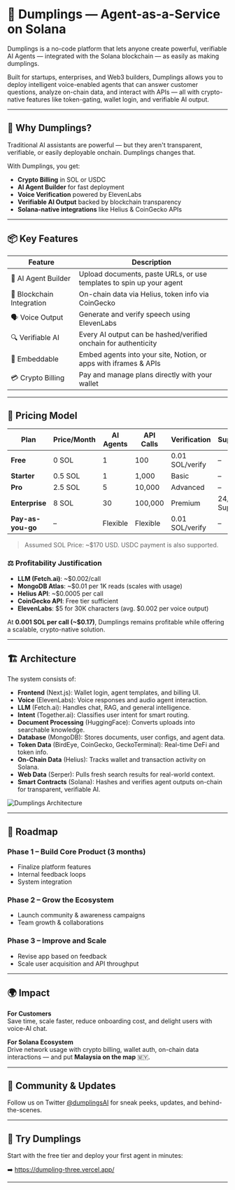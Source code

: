# 🥟 Dumplings — Agent-as-a-Service on Solana

Dumplings is a no-code platform that lets anyone create powerful, verifiable AI Agents — integrated with the Solana blockchain — as easily as making dumplings.

Built for startups, enterprises, and Web3 builders, Dumplings allows you to deploy intelligent voice-enabled agents that can answer customer questions, analyze on-chain data, and interact with APIs — all with crypto-native features like token-gating, wallet login, and verifiable AI output.

---

## 🚀 Why Dumplings?

Traditional AI assistants are powerful — but they aren't transparent, verifiable, or easily deployable onchain. Dumplings changes that.

With Dumplings, you get:

- **Crypto Billing** in SOL or USDC  
- **AI Agent Builder** for fast deployment  
- **Voice Verification** powered by ElevenLabs  
- **Verifiable AI Output** backed by blockchain transparency  
- **Solana-native integrations** like Helius & CoinGecko APIs

---

## 📦 Key Features

| Feature | Description |
|--------|-------------|
| 🧠 AI Agent Builder | Upload documents, paste URLs, or use templates to spin up your agent |
| 🔗 Blockchain Integration | On-chain data via Helius, token info via CoinGecko |
| 🗣️ Voice Output | Generate and verify speech using ElevenLabs |
| 🔍 Verifiable AI | Every AI output can be hashed/verified onchain for authenticity |
| 📜 Embeddable | Embed agents into your site, Notion, or apps with iframes & APIs |
| 💳 Crypto Billing | Pay and manage plans directly with your wallet |

---

## 💸 Pricing Model

| Plan         | Price/Month | AI Agents | API Calls | Verification     | Support       |
|--------------|-------------|-----------|-----------|------------------|---------------|
| **Free**     | 0 SOL       | 1         | 100       | 0.01 SOL/verify  | –             |
| **Starter**  | 0.5 SOL     | 1         | 1,000     | Basic            | –             |
| **Pro**      | 2.5 SOL     | 5         | 10,000    | Advanced         | –             |
| **Enterprise**| 8 SOL      | 30        | 100,000   | Premium          | 24/7 Support  |
| **Pay-as-you-go** | –     | Flexible  | Flexible  | 0.01 SOL/verify  | –             |

> Assumed SOL Price: ~$170 USD. USDC payment is also supported.

### ⚖️ Profitability Justification

- **LLM (Fetch.ai)**: ~$0.002/call  
- **MongoDB Atlas**: ~$0.01 per 1K reads (scales with usage)  
- **Helius API**: ~$0.0005 per call  
- **CoinGecko API**: Free tier sufficient  
- **ElevenLabs**: $5 for 30K characters (avg. $0.002 per voice output)

At **0.001 SOL per call (~$0.17)**, Dumplings remains profitable while offering a scalable, crypto-native solution.

---

## 🏗️ Architecture

The system consists of:
- **Frontend** (Next.js): Wallet login, agent templates, and billing UI.
- **Voice** (ElevenLabs): Voice responses and audio agent interaction.
- **LLM** (Fetch.ai): Handles chat, RAG, and general intelligence.
- **Intent** (Together.ai): Classifies user intent for smart routing.
- **Document Processing** (HuggingFace): Converts uploads into searchable knowledge.
- **Database** (MongoDB): Stores documents, user configs, and agent data.
- **Token Data** (BirdEye, CoinGecko, GeckoTerminal): Real-time DeFi and token info.
- **On-Chain Data** (Helius): Tracks wallet and transaction activity on Solana.
- **Web Data** (Serper): Pulls fresh search results for real-world context.
- **Smart Contracts** (Solana): Hashes and verifies agent outputs on-chain for transparent, verifiable AI.
  
![Dumplings Architecture](https://github.com/user-attachments/assets/75570455-a28e-4ed5-bf62-69ffea259541)

---

## 🌱 Roadmap

### Phase 1 – Build Core Product (3 months)
- Finalize platform features
- Internal feedback loops
- System integration

### Phase 2 – Grow the Ecosystem
- Launch community & awareness campaigns
- Team growth & collaborations

### Phase 3 – Improve and Scale
- Revise app based on feedback
- Scale user acquisition and API throughput

---

## 🌍 Impact

**For Customers**  
Save time, scale faster, reduce onboarding cost, and delight users with voice-AI chat.

**For Solana Ecosystem**  
Drive network usage with crypto billing, wallet auth, on-chain data interactions — and put **Malaysia on the map** 🇲🇾.

---

## 📣 Community & Updates

Follow us on Twitter [@dumplingsAI](https://x.com/dumplingsAI) for sneak peeks, updates, and behind-the-scenes.

---

## 🧪 Try Dumplings

Start with the free tier and deploy your first agent in minutes:

➡️ https://dumpling-three.vercel.app/

---
